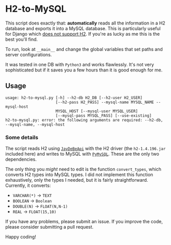 # H2-to-MySQL

This script does exactly that: **automatically** reads all the information in a H2 database and exports it into a MySQL database. This is particularly useful for Django which [does not support H2](https://stackoverflow.com/questions/46671380/django-admin-interface-for-h2-database). If you're as lucky as me this is the best you'll find.

To run, look at `__main__` and change the global variables that set paths and server configurations.

It was tested in one DB with `Python3` and works flawlessly. It's not very sophisticated but if it saves you a few hours than it is good enough for me.

## Usage
```
usage: h2-to-mysql.py [-h] --h2-db H2_DB [--h2-user H2_USER]
                      [--h2-pass H2_PASS] --mysql-name MYSQL_NAME --mysql-host
                      MYSQL_HOST [--mysql-user MYSQL_USER]
                      [--mysql-pass MYSQL_PASS] [--use-existing]
h2-to-mysql.py: error: the following arguments are required: --h2-db, --mysql-name, --mysql-host
```

### Some details

The script reads H2 using [`JayDeBeApi`](https://pypi.python.org/pypi/JayDeBeApi/) with the H2 driver (the `h2-1.4.196.jar` included here) and writes to MySQL with [`PyMySQL`](https://github.com/PyMySQL/PyMySQL). These are the only two dependencies.

The only thing you *might* need to edit is the function `convert_types`, which converts H2 types into MySQL types. I did not implement this function exhaustively, only the types I needed, but it is fairly straightforward. Currently, it converts:

* `VARCHAR(*)` -> `TEXT`
* `BOOLEAN` -> `Boolean`
* `DOUBLE(N)` -> `FLOAT(N,N-1)`
* `REAL` -> `FLOAT(15,10)`

If you have any problems, please submit an issue. If you improve the code, please consider submitting a pull request.

Happy coding!

